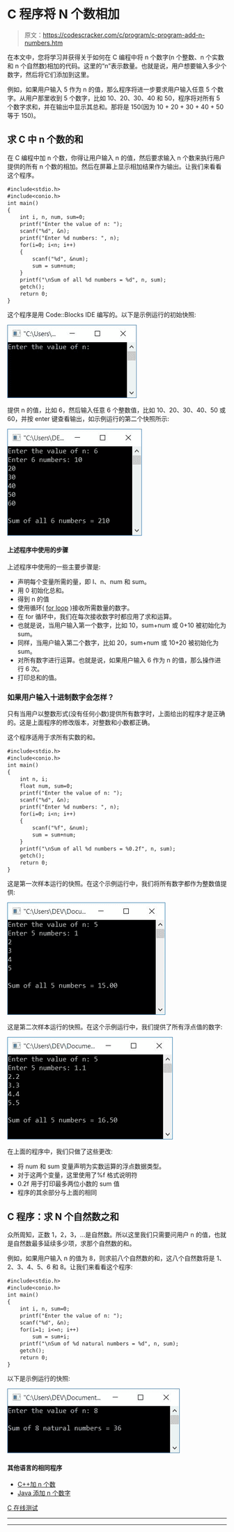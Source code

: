 # C 程序将 N 个数相加

> 原文：<https://codescracker.com/c/program/c-program-add-n-numbers.htm>

在本文中，您将学习并获得关于如何在 C 编程中将 n 个数字(n 个整数、n 个实数和 n 个自然数)相加的代码。这里的“n”表示数量。也就是说，用户想要输入多少个数字，然后将它们添加到这里。

例如，如果用户输入 5 作为 n 的值，那么程序将进一步要求用户输入任意 5 个数字。从用户那里收到 5 个数字，比如 10、20、30、40 和 50，程序将对所有 5 个数字求和，并在输出中显示其总和。那将是 150(因为 10 + 20 + 30 + 40 + 50 等于 150)。

## 求 C 中 n 个数的和

在 C 编程中加 n 个数，你得让用户输入 n 的值，然后要求输入 n 个数来执行用户提供的所有 n 个数的相加。然后在屏幕上显示相加结果作为输出。让我们来看看这个程序。

```
#include<stdio.h>
#include<conio.h>
int main()
{
    int i, n, num, sum=0;
    printf("Enter the value of n: ");
    scanf("%d", &n);
    printf("Enter %d numbers: ", n);
    for(i=0; i<n; i++)
    {
        scanf("%d", &num);
        sum = sum+num;
    }
    printf("\nSum of all %d numbers = %d", n, sum);
    getch();
    return 0;
}
```

这个程序是用 Code::Blocks IDE 编写的。以下是示例运行的初始快照:

![c program to add n numbers](img/5a30a0139defecc9b202f303a417b81e.png)

提供 n 的值，比如 6，然后输入任意 6 个整数值，比如 10、20、30、40、50 或 60，并按 enter 键查看输出，如示例运行的第二个快照所示:

![add n numbers in c](img/ce88b06871f52a4b3e7881e6a0d6ccd5.png)

#### 上述程序中使用的步骤

上述程序中使用的一些主要步骤是:

*   声明每个变量所需的量，即 I、n、num 和 sum。
*   用 0 初始化总和。
*   得到 n 的值
*   使用循环( [for loop](/c/c-for-loop.htm) )接收所需数量的数字。
*   在 for 循环中，我们在每次接收数字时都应用了求和运算。
*   也就是说，当用户输入第一个数字，比如 10，sum+num 或 0+10 被初始化为 sum。
*   同样，当用户输入第二个数字，比如 20，sum+num 或 10+20 被初始化为 sum。
*   对所有数字进行运算。也就是说，如果用户输入 6 作为 n 的值，那么操作进行 6 次。
*   打印总和的值。

### 如果用户输入十进制数字会怎样？

只有当用户以整数形式(没有任何小数)提供所有数字时，上面给出的程序才是正确的。这是上面程序的修改版本，对整数和小数都正确。

这个程序适用于求所有实数的和。

```
#include<stdio.h>
#include<conio.h>
int main()
{
    int n, i;
    float num, sum=0;
    printf("Enter the value of n: ");
    scanf("%d", &n);
    printf("Enter %d numbers: ", n);
    for(i=0; i<n; i++)
    {
        scanf("%f", &num);
        sum = sum+num;
    }
    printf("\nSum of all %d numbers = %0.2f", n, sum);
    getch();
    return 0;
}
```

这是第一次样本运行的快照。在这个示例运行中，我们将所有数字都作为整数值提供:

![add n real numbers in c](img/c054d3926e0c16591f2d139f50b53fa4.png)

这是第二次样本运行的快照。在这个示例运行中，我们提供了所有浮点值的数字:

![c program add n real numbers](img/e1aa227eb2ff2e34404ad12bdc90db88.png)

在上面的程序中，我们只做了这些更改:

*   将 num 和 sum 变量声明为实数运算的浮点数据类型。
*   对于这两个变量，这里使用了%f 格式说明符
*   0.2f 用于打印最多两位小数的 sum 值
*   程序的其余部分与上面的相同

## C 程序：求 N 个自然数之和

众所周知，正数 1，2，3，...是自然数。所以这里我们只需要问用户 n 的值，也就是自然数最多延续多少项，求那个自然数的和。

例如，如果用户输入 n 的值为 8，则求前八个自然数的和，这八个自然数将是 1、2、3、4、5、6 和 8。让我们来看看这个程序:

```
#include<stdio.h>
#include<conio.h>
int main()
{
    int i, n, sum=0;
    printf("Enter the value of n: ");
    scanf("%d", &n);
    for(i=1; i<=n; i++)
        sum = sum+i;
    printf("\nSum of %d natural numbers = %d", n, sum);
    getch();
    return 0;
}
```

以下是示例运行的快照:

![add n natural numbers c](img/43819eccbcc32ea55822192a0eeda82f.png)

#### 其他语言的相同程序

*   [C++加 n 个数](/cpp/program/cpp-program-add-n-numbers.htm)
*   [Java 添加 n 个数字](/java/program/java-program-add-n-numbers.htm)

[C 在线测试](/exam/showtest.php?subid=2)

* * *

* * *
